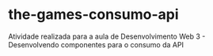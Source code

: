 # the-games-consumo-api
Atividade realizada para a aula de Desenvolvimento Web 3 - Desenvolvendo componentes para o consumo da API
